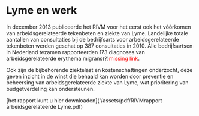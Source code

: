 # Lyme en werk
In december 2013 publiceerde het RIVM voor het eerst ook het vóórkomen van arbeidsgerelateerde tekenbeten en ziekte van Lyme. Landelijke totale aantallen van consultaties bij de bedrijfsarts voor arbeidsgerelateerde tekenbeten werden geschat op 387 consultaties in 2010. Alle bedrijfsartsen in Nederland tezamen rapporteerden 173 diagnoses van arbeidsgerelateerde erythema migrans(?)<span style="color:red">missing link</span>.


Ook zijn de bijbehorende ziektelast en kostenschattingen onderzocht, deze geven inzicht in de winst die behaald kan worden door preventie en beheersing van arbeidsgerelateerde ziekte van Lyme, wat prioritering van budgetverdeling kan ondersteunen.


[het rapport kunt u hier downloaden]('/assets/pdf/RIVMrapport arbeidsgerelateerde Lyme.pdf)
